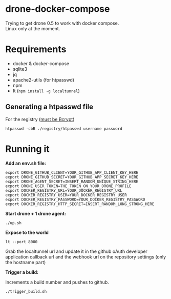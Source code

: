 # drone-docker-compose

Trying to get drone 0.5 to work with docker compose.  
Linux only at the moment.  

# Requirements

- docker & docker-compose
- sqlite3
- jq
- apache2-utils (for htpasswd)
- npm
- lt (`npm install -g localtunnel`)

## Generating a htpasswd file

For the registry ([must be Bcrypt](https://docs.docker.com/registry/configuration/#auth))

```shell
htpasswd -cbB ./registry/htpasswd username password
```

# Running it

**Add an env.sh file:**

```shell
export DRONE_GITHUB_CLIENT=YOUR_GITHUB_APP_CLIENT_KEY_HERE
export DRONE_GITHUB_SECRET=YOUR_GITHUB_APP_SECRET_KEY_HERE
export DRONE_AGENT_SECRET=INSERT_RANDOM_UNIQUE_STRING_HERE
export DRONE_USER_TOKEN=THE_TOKEN_ON_YOUR_DRONE_PROFILE
export DOCKER_REGISTRY_URL=YOUR_DOCKER_REGISTRY_URL
export DOCKER_REGISTRY_USER=YOUR_DOCKER_REGISTRY_USER
export DOCKER_REGISTRY_PASSWORD=YOUR_DOCKER_REGISTRY_PASSWORD
export DOCKER_REGISTRY_HTTP_SECRET=INSERT_RANDOM_LONG_STRONG_HERE
```

**Start drone + 1 drone agent:**

```shell
./up.sh
```

**Expose to the world**

```shell
lt --port 8000
```

Grab the localtunnel url and update it in the github oAuth developer application callback url
and the webhook url on the repository settings (only the hostname part)

**Trigger a build:**

Increments a build number and pushes to github.

```shell
./trigger_build.sh
```
